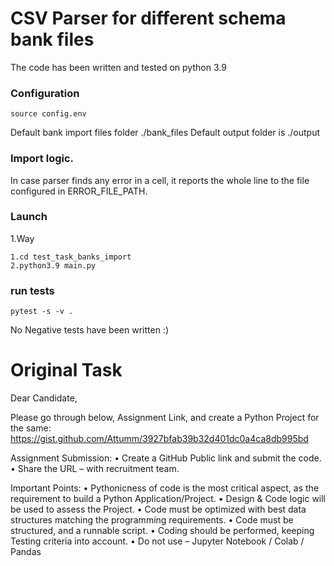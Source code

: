 # CSV Parser for different schema bank files
The code has been written and tested on python 3.9


### Configuration
```source config.env```

Default bank import files folder ./bank_files
Default output folder is ./output

### Import logic. 
In case parser finds any error in a cell, it reports the whole line 
to the file configured in ERROR_FILE_PATH.

### Launch
1.Way
```buildoutcfg
1.cd test_task_banks_import
2.python3.9 main.py
```

### run tests
```pytest -s -v .```

No Negative tests have been written :)

# Original Task

Dear Candidate,

Please go through below, Assignment Link, and create a Python Project for the same:
https://gist.github.com/Attumm/3927bfab39b32d401dc0a4ca8db995bd

Assignment Submission:
    • Create a GitHub Public link and submit the code. 
    • Share the URL – with recruitment team. 

Important Points:
    • Pythonicness of code is the most critical aspect, as the requirement to build a Python Application/Project.
    • Design & Code logic will be used to assess the Project. 
    • Code must be optimized with best data structures matching the programming requirements.
    • Code must be structured, and a runnable script.
    • Coding should be performed, keeping Testing criteria into account.
    • Do not use – Jupyter Notebook / Colab / Pandas
